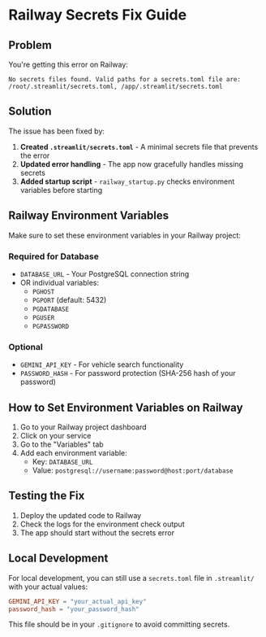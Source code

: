# Railway Secrets Fix Guide

## Problem

You're getting this error on Railway:

```
No secrets files found. Valid paths for a secrets.toml file are: /root/.streamlit/secrets.toml, /app/.streamlit/secrets.toml
```

## Solution

The issue has been fixed by:

1. **Created `.streamlit/secrets.toml`** - A minimal secrets file that prevents the error
2. **Updated error handling** - The app now gracefully handles missing secrets
3. **Added startup script** - `railway_startup.py` checks environment variables before starting

## Railway Environment Variables

Make sure to set these environment variables in your Railway project:

### Required for Database

- `DATABASE_URL` - Your PostgreSQL connection string
- OR individual variables:
  - `PGHOST`
  - `PGPORT` (default: 5432)
  - `PGDATABASE`
  - `PGUSER`
  - `PGPASSWORD`

### Optional

- `GEMINI_API_KEY` - For vehicle search functionality
- `PASSWORD_HASH` - For password protection (SHA-256 hash of your password)

## How to Set Environment Variables on Railway

1. Go to your Railway project dashboard
2. Click on your service
3. Go to the "Variables" tab
4. Add each environment variable:
   - Key: `DATABASE_URL`
   - Value: `postgresql://username:password@host:port/database`

## Testing the Fix

1. Deploy the updated code to Railway
2. Check the logs for the environment check output
3. The app should start without the secrets error

## Local Development

For local development, you can still use a `secrets.toml` file in `.streamlit/` with your actual values:

```toml
GEMINI_API_KEY = "your_actual_api_key"
password_hash = "your_password_hash"
```

This file should be in your `.gitignore` to avoid committing secrets.
